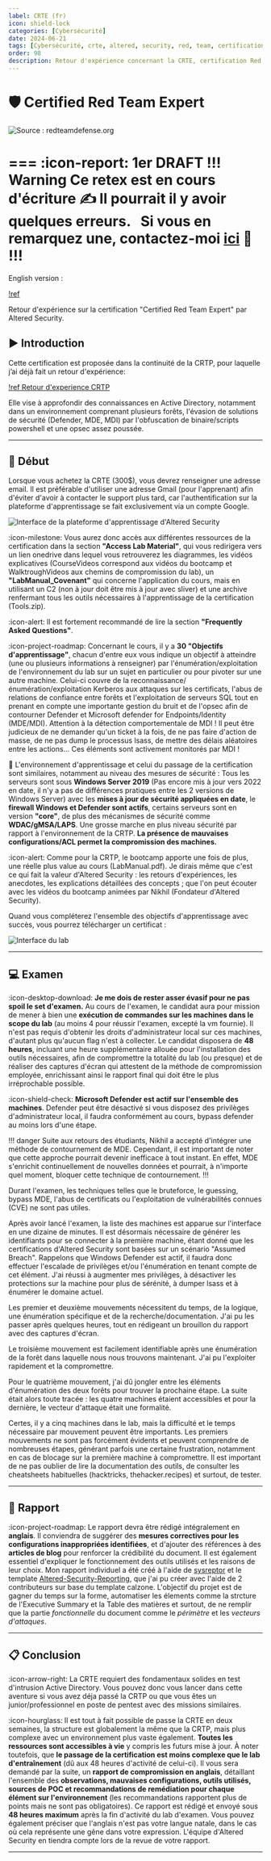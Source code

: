 ```yaml
---
label: CRTE (fr)
icon: shield-lock
categories: [Cybersécurité]
date: 2024-06-21
tags: [Cybersécurité, crte, altered, security, red, team, certification]
order: 98
description: Retour d'expérience concernant la CRTE, certification Red Team d'Altered Security en environnement Active Directory.
---
```


# 🛡️ Certified Red Team Expert

![Source : redteamdefense.org](images/lab.webp)

=== :icon-report: 1er DRAFT
!!! Warning Ce retex est en cours d'écriture :writing_hand:
Il pourrait il y avoir quelques erreurs.  
Si vous en remarquez une, contactez-moi [ici](mailto:contactit.yarka@slmail.me) :slightly_smiling_face:
!!!
===

English version :

[!ref](en.md)

Retour d'expérience sur la certification "Certified Red Team Expert" par Altered Security.

## ▶️ Introduction

Cette certification est proposée dans la continuité de la CRTP, pour laquelle j’ai déjà fait un retour d'expérience:

[!ref Retour d'experience CRTP](https://docs.contactit.fr/certifications/crtp/fr/)

Elle vise à approfondir des connaissances en Active Directory, notamment dans un environnement comprenant plusieurs forêts, l'évasion de solutions de sécurité (Defender, MDE, MDI) par l'obfuscation de binaire/scripts powershell et une opsec assez poussée.

---

## 📕 Début

Lorsque vous achetez la CRTE (300$), vous devrez renseigner une adresse email. Il est préférable d'utiliser une adresse Gmail (pour l'apprenant) afin d'éviter d'avoir à contacter le support plus tard, car l'authentification sur la plateforme d'apprentissage se fait exclusivement via un compte Google.

![Interface de la plateforme d'apprentissage d'Altered Security](images/interface.webp)

:icon-milestone: Vous aurez donc accès aux différentes ressources de la certification dans la section **"Access Lab Material"**, qui vous redirigera vers un lien onedrive dans lequel vous retrouverez les diagrammes, les vidéos explicatives (CourseVideos correspond aux vidéos du bootcamp et WalktroughVideos aux chemins de compromission du lab), un **"LabManual_Covenant"** qui concerne l'application du cours, mais en utilisant un C2 (non à jour doit être mis à jour avec sliver) et une archive renfermant tous les outils nécessaires à l'apprentissage de la certification (Tools.zip).  

:icon-alert: Il est fortement recommandé de lire la section **"Frequently Asked Questions"**.

:icon-project-roadmap: Concernant le cours, il y a **30 "Objectifs d'apprentissage"**, chacun d'entre eux vous indique un objectif à atteindre (une ou plusieurs informations à renseigner) par l'énumération/exploitation de l'environnement du lab sur un sujet en particulier ou pour pivoter sur une autre machine. Celui-ci couvre de la reconnaissance/énumération/exploitation Kerberos aux attaques sur les certificats, l'abus de relations de confiance entre forêts et l'exploitation de serveurs SQL tout en prenant en compte une importante gestion du bruit et de l'opsec afin de contourner Defender et Microsoft defender for Endpoints/Identity (MDE/MDI). Attention à la détection comportementale de MDI ! Il peut être judicieux de ne demander qu'un ticket à la fois, de ne pas faire d'action de masse, de ne pas dump le processus lsass, de mettre des délais aléatoires entre les actions... Ces éléments sont activement monitorés par MDI !

📍 L'environnement d'apprentissage et celui du passage de la certification sont similaires, notamment au niveau des mesures de sécurité :
Tous les serveurs sont sous **Windows Server 2019** (Pas encore mis à jour vers 2022 en date, il n'y a pas de différences pratiques entre les 2 versions de Windows Server) avec les **mises à jour de sécurité appliquées en date**, le **firewall Windows et Defender sont actifs**, certains serveurs sont en version **"core"**, de plus des mécanismes de sécurité comme **WDAC/gMSA/LAPS**. Une grosse marche en plus niveau sécurité par rapport à l'environnement de la CRTP. **La présence de mauvaises configurations/ACL permet la compromission des machines.**

:icon-alert: Comme pour la CRTP, le bootcamp apporte une fois de plus, une réelle plus value au cours (LabManual.pdf). Je dirais même que c'est ce qui fait la valeur d'Altered Security : les retours d'expériences, les anecdotes, les explications détaillées des concepts ; que l'on peut écouter avec les vidéos du bootcamp animées par Nikhil (Fondateur d'Altered Security).

Quand vous compléterez l'ensemble des objectifs d'apprentissage avec succès, vous pourrez télécharger un certificat :

![Interface du lab](images/crte_lab.png)

---

## 💻 Examen

:icon-desktop-download: **Je me dois de rester asser évasif pour ne pas spoil le set d'examen.** Au cours de l'examen, le candidat aura pour mission de mener à bien une **exécution de commandes sur les machines dans le scope du lab** (au moins 4 pour réussir l'examen, excepté la vm fournie). Il n'est pas requis d'obtenir les droits d'administrateur local sur ces machines, d'autant plus qu'aucun flag n'est à collecter. Le candidat disposera de **48 heures**, incluant une heure supplémentaire allouée pour l'installation des outils nécessaires, afin de compromettre la totalité du lab (ou presque) et de réaliser des captures d'écran qui attestent de la méthode de compromission employée, enrichissant ainsi le rapport final qui doit être le plus irréprochable possible.  

:icon-shield-check: **Microsoft Defender est actif sur l'ensemble des machines**. Defender peut être désactivé si vous disposez des privilèges d'administrateur local, il faudra conformément au cours, bypass defender au moins lors d'une étape.  

!!! danger
Suite aux retours des étudiants, Nikhil a accepté d'intégrer une méthode de contournement de MDE. Cependant, il est important de noter que cette approche pourrait devenir inefficace à tout instant. En effet, MDE s'enrichit continuellement de nouvelles données et pourrait, à n'importe quel moment, bloquer cette technique de contournement.
!!!

Durant l'examen, les techniques telles que le bruteforce, le guessing, bypass MDE, l'abus de certificats ou l'exploitation de vulnérabilités connues (CVE) ne sont pas utiles.  

Après avoir lancé l'examen, la liste des machines est apparue sur l'interface en une dizaine de minutes. Il est désormais nécessaire de générer les identifiants pour se connecter à la première machine, étant donné que les certifications d'Altered Security sont basées sur un scénario "Assumed Breach". Rappelons que Windows Defender est actif, il faudra donc effectuer l'escalade de privilèges et/ou l'énumération en tenant compte de cet élément. J'ai réussi à augmenter mes privilèges, à désactiver les protections sur la machine pour plus de sérénité, à dumper lsass et à énumérer le domaine actuel.  

Les premier et deuxième mouvements nécessitent du temps, de la logique, une énumération spécifique et de la recherche/documentation. J'ai pu les passer après quelques heures, tout en rédigeant un brouillon du rapport avec des captures d'écran. 

Le troisième mouvement est facilement identifiable après une énumération de la forêt dans laquelle nous nous trouvons maintenant. J'ai pu l'exploiter rapidement et la compromettre.  

Pour le quatrième mouvement, j'ai dû jongler entre les éléments d'énumération des deux forêts pour trouver la prochaine étape. La suite était alors toute tracée : les quatre machines étaient accessibles et pour la dernière, le vecteur d'attaque était une formalité.  

Certes, il y a cinq machines dans le lab, mais la difficulté et le temps nécessaire par mouvement peuvent être importants. Les premiers mouvements ne sont pas forcément évidents et peuvent comprendre de nombreuses étapes, générant parfois une certaine frustration, notamment en cas de blocage sur la première machine à compromettre. Il est important de ne pas oublier de lire la documentation des outils, de consulter les cheatsheets habituelles (hacktricks, thehacker.recipes) et surtout, de tester.

---

## 📖 Rapport

:icon-project-roadmap: Le rapport devra être rédigé intégralement en **anglais**. Il conviendra de suggérer des **mesures correctives pour les configurations inappropriées identifiées**, et d'ajouter des références à des **articles de blog** pour renforcer la crédibilité du document. Il est également essentiel d'expliquer le fonctionnement des outils utilisés et les raisons de leur choix. Mon rapport individuel a été créé à l'aide de [sysreptor](https://github.com/Syslifters/sysreptor) et le template [Altered-Security-Reporting](https://github.com/didntchooseaname/Altered-Security-Reporting), que j'ai pu créer avec l'aide de 2 contributeurs sur base du template calzone. L'objectif du projet est de gagner du temps sur la forme, automatiser les élements comme la strcture de l'Executive Summary et la Table des matières et surtout, de ne remplir que la partie *fonctionnelle* du document comme le *périmètre* et les *vecteurs d'attaques*.

---

## 📋 Conclusion

:icon-arrow-right: La CRTE requiert des fondamentaux solides en test d'intrusion Active Directory. Vous pouvez donc vous lancer dans cette aventure si vous avez déja passé la CRTP ou que vous êtes un junior/professionnel en poste de pentest avec des missions similaires.

:icon-hourglass: Il est tout à fait possible de passe la CRTE en deux semaines, la structure est globalement la même que la CRTP, mais plus complexe avec un environnement plus vaste également. **Toutes les ressources sont accessibles à vie** y compris les futurs mise à jour. À noter toutefois, que **le passage de la certification est moins complexe que le lab d'entraînement** (dû aux 48 heures d'activité de celui-ci). Il vous sera demandé par la suite, un **rapport de compromission en anglais**, détaillant l'ensemble des **observations, mauvaises configurations, outils utilisés, sources de POC et recommandations de remédiation pour chaque élément sur l'environnement** (les recommandations rapportent plus de points mais ne sont pas obligatoires). Ce rapport est rédigé et envoyé sous **48 heures maximum** après la fin d'activité du lab d'examen. Vous pouvez également préciser que l'anglais n'est pas votre langue natale, dans le cas où cela représente une gêne dans votre expression. L'équipe d'Altered Security en tiendra compte lors de la revue de votre rapport.

---
